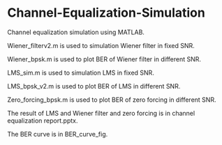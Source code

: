 # Channel-Equalization-Simulation
Channel equalization simulation using MATLAB.

Wiener_filterv2.m is used to simulation Wiener filter in fixed SNR.

Wiener_bpsk.m is used to plot BER of Wiener filter in different SNR.

LMS_sim.m is used to simulation LMS in fixed SNR.

LMS_bpsk_v2.m is used to plot BER of LMS in different SNR.

Zero_forcing_bpsk.m is used to plot BER of zero forcing in different SNR.

The result of LMS and Wiener filter and zero forcing is in channel equalization report.pptx.

The BER curve is in BER_curve_fig.
